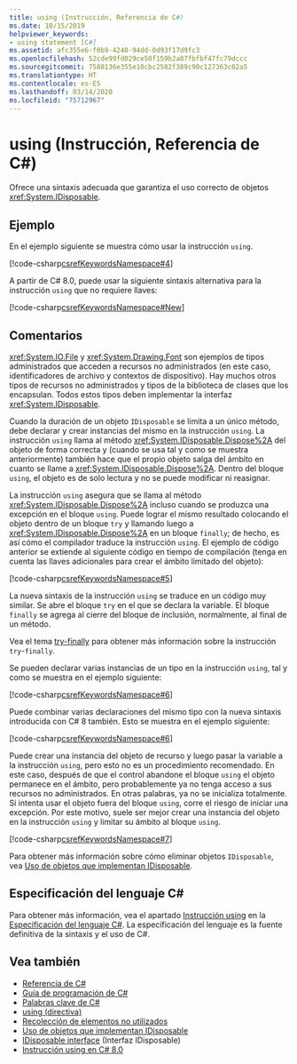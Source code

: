 ```yaml
---
title: using (Instrucción, Referencia de C#)
ms.date: 10/15/2019
helpviewer_keywords:
- using statement [C#]
ms.assetid: afc355e6-f0b9-4240-94dd-0d93f17d9fc3
ms.openlocfilehash: 52cde99fd029ce50f159b2a87fbfbf47fc79dccc
ms.sourcegitcommit: 7588136e355e10cbc2582f389c90c127363c02a5
ms.translationtype: HT
ms.contentlocale: es-ES
ms.lasthandoff: 03/14/2020
ms.locfileid: "75712967"
---
```

# <a name="using-statement-c-reference"></a>using (Instrucción, Referencia de C#)

Ofrece una sintaxis adecuada que garantiza el uso correcto de objetos <xref:System.IDisposable>.

## <a name="example"></a>Ejemplo

En el ejemplo siguiente se muestra cómo usar la instrucción `using`.

[!code-csharp[csrefKeywordsNamespace#4](~/samples/snippets/csharp/VS_Snippets_VBCSharp/csrefKeywordsNamespace/CS/csrefKeywordsNamespace.cs#4)]

A partir de C# 8.0, puede usar la siguiente sintaxis alternativa para la instrucción `using` que no requiere llaves:

[!code-csharp[csrefKeywordsNamespace#New](~/samples/snippets/csharp/VS_Snippets_VBCSharp/csrefKeywordsNamespace/CS/csrefKeywordsNamespace.cs#ModernUsing)]

## <a name="remarks"></a>Comentarios

<xref:System.IO.File> y <xref:System.Drawing.Font> son ejemplos de tipos administrados que acceden a recursos no administrados (en este caso, identificadores de archivo y contextos de dispositivo). Hay muchos otros tipos de recursos no administrados y tipos de la biblioteca de clases que los encapsulan. Todos estos tipos deben implementar la interfaz <xref:System.IDisposable>.

Cuando la duración de un objeto `IDisposable` se limita a un único método, debe declarar y crear instancias del mismo en la instrucción `using`. La instrucción `using` llama al método <xref:System.IDisposable.Dispose%2A> del objeto de forma correcta y (cuando se usa tal y como se muestra anteriormente) también hace que el propio objeto salga del ámbito en cuanto se llame a <xref:System.IDisposable.Dispose%2A>. Dentro del bloque `using`, el objeto es de solo lectura y no se puede modificar ni reasignar.

La instrucción `using` asegura que se llama al método <xref:System.IDisposable.Dispose%2A> incluso cuando se produzca una excepción en el bloque `using`. Puede lograr el mismo resultado colocando el objeto dentro de un bloque `try` y llamando luego a <xref:System.IDisposable.Dispose%2A> en un bloque `finally`; de hecho, es así cómo el compilador traduce la instrucción `using`. El ejemplo de código anterior se extiende al siguiente código en tiempo de compilación (tenga en cuenta las llaves adicionales para crear el ámbito limitado del objeto):

[!code-csharp[csrefKeywordsNamespace#5](~/samples/snippets/csharp/VS_Snippets_VBCSharp/csrefKeywordsNamespace/CS/csrefKeywordsNamespace.cs#5)]

La nueva sintaxis de la instrucción `using` se traduce en un código muy similar. Se abre el bloque `try` en el que se declara la variable. El bloque `finally` se agrega al cierre del bloque de inclusión, normalmente, al final de un método.

Vea el tema [try-finally](try-finally.md) para obtener más información sobre la instrucción `try`-`finally`.

Se pueden declarar varias instancias de un tipo en la instrucción `using`, tal y como se muestra en el ejemplo siguiente:

[!code-csharp[csrefKeywordsNamespace#6](~/samples/snippets/csharp/VS_Snippets_VBCSharp/csrefKeywordsNamespace/CS/csrefKeywordsNamespace.cs#6)]

Puede combinar varias declaraciones del mismo tipo con la nueva sintaxis introducida con C# 8 también. Esto se muestra en el ejemplo siguiente:

[!code-csharp[csrefKeywordsNamespace#6](~/samples/snippets/csharp/VS_Snippets_VBCSharp/csrefKeywordsNamespace/CS/csrefKeywordsNamespace.cs#MultipleUsing)]

Puede crear una instancia del objeto de recurso y luego pasar la variable a la instrucción `using`, pero esto no es un procedimiento recomendado. En este caso, después de que el control abandone el bloque `using` el objeto permanece en el ámbito, pero probablemente ya no tenga acceso a sus recursos no administrados. En otras palabras, ya no se inicializa totalmente. Si intenta usar el objeto fuera del bloque `using`, corre el riesgo de iniciar una excepción. Por este motivo, suele ser mejor crear una instancia del objeto en la instrucción `using` y limitar su ámbito al bloque `using`.

[!code-csharp[csrefKeywordsNamespace#7](~/samples/snippets/csharp/VS_Snippets_VBCSharp/csrefKeywordsNamespace/CS/csrefKeywordsNamespace.cs#7)]

Para obtener más información sobre cómo eliminar objetos `IDisposable`, vea [Uso de objetos que implementan IDisposable](../../../standard/garbage-collection/using-objects.md).

## <a name="c-language-specification"></a>Especificación del lenguaje C#

Para obtener más información, vea el apartado [Instrucción using](~/_csharplang/spec/statements.md#the-using-statement) en la [Especificación del lenguaje C#](/dotnet/csharp/language-reference/language-specification/introduction). La especificación del lenguaje es la fuente definitiva de la sintaxis y el uso de C#.

## <a name="see-also"></a>Vea también

- [Referencia de C#](../index.md)
- [Guía de programación de C#](../../programming-guide/index.md)
- [Palabras clave de C#](index.md)
- [using (directiva)](using-directive.md)
- [Recolección de elementos no utilizados](../../../standard/garbage-collection/index.md)
- [Uso de objetos que implementan IDisposable](../../../standard/garbage-collection/using-objects.md)
- [IDisposable interface](xref:System.IDisposable) (Interfaz IDisposable)
- [Instrucción using en C# 8.0](~/_csharplang/proposals/csharp-8.0/using.md)
